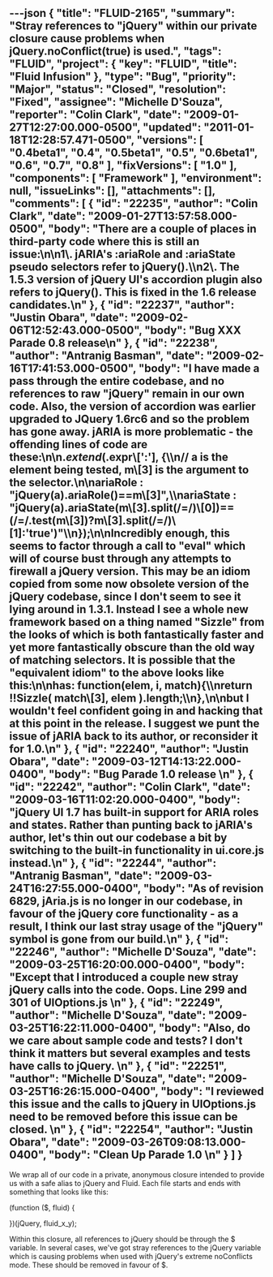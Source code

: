 ---json
{
  "title": "FLUID-2165",
  "summary": "Stray references to \"jQuery\" within our private closure cause problems when jQuery.noConflict(true) is used.",
  "tags": "FLUID",
  "project": {
    "key": "FLUID",
    "title": "Fluid Infusion"
  },
  "type": "Bug",
  "priority": "Major",
  "status": "Closed",
  "resolution": "Fixed",
  "assignee": "Michelle D'Souza",
  "reporter": "Colin Clark",
  "date": "2009-01-27T12:27:00.000-0500",
  "updated": "2011-01-18T12:28:57.471-0500",
  "versions": [
    "0.4beta1",
    "0.4",
    "0.5beta1",
    "0.5",
    "0.6beta1",
    "0.6",
    "0.7",
    "0.8"
  ],
  "fixVersions": [
    "1.0"
  ],
  "components": [
    "Framework"
  ],
  "environment": null,
  "issueLinks": [],
  "attachments": [],
  "comments": [
    {
      "id": "22235",
      "author": "Colin Clark",
      "date": "2009-01-27T13:57:58.000-0500",
      "body": "There are a couple of places in third-party code where this is still an issue:\n\n1\\. jARIA's :ariaRole and :ariaState pseudo selectors refer to jQuery().\\\n2\\. The 1.5.3 version of jQuery UI's accordion plugin also refers to jQuery(). This is fixed in the 1.6 release candidates.\n"
    },
    {
      "id": "22237",
      "author": "Justin Obara",
      "date": "2009-02-06T12:52:43.000-0500",
      "body": "Bug XXX Parade 0.8 release\n"
    },
    {
      "id": "22238",
      "author": "Antranig Basman",
      "date": "2009-02-16T17:41:53.000-0500",
      "body": "I have made a pass through the entire codebase, and no references to raw \"jQuery\" remain in our own code. Also, the version of accordion was earlier upgraded to JQuery 1.6rc6 and so the problem has gone away. jARIA is more problematic - the offending lines of code are these:\n\n$.extend($.expr\\[':'], {\\\n// a is the element being tested, m\\[3] is the argument to the selector.\n\nariaRole : \"jQuery(a).ariaRole()==m\\[3]\",\\\nariaState : \"jQuery(a).ariaState(m\\[3].split(/=/)\\[0])==(/=/.test(m\\[3])?m\\[3].split(/=/)\\[1]:'true')\"\\\n});\n\nIncredibly enough, this seems to factor through a call to \"eval\" which will of course bust through any attempts to firewall a jQuery version. This may be an idiom copied from some now obsolete version of the jQuery codebase, since I don't seem to see it lying around in 1.3.1. Instead I see a whole new framework based on a thing named \"Sizzle\" from the looks of which is both fantastically faster and yet more fantastically obscure than the old way of matching selectors. It is possible that the \"equivalent idiom\" to the above looks like this:\n\nhas: function(elem, i, match){\\\nreturn !!Sizzle( match\\[3], elem ).length;\\\n},\n\nbut I wouldn't feel confident going in and hacking that at this point in the release. I suggest we punt the issue of jARIA back to its author, or reconsider it for 1.0.\n"
    },
    {
      "id": "22240",
      "author": "Justin Obara",
      "date": "2009-03-12T14:13:22.000-0400",
      "body": "Bug Parade 1.0 release&#x20;\n"
    },
    {
      "id": "22242",
      "author": "Colin Clark",
      "date": "2009-03-16T11:02:20.000-0400",
      "body": "jQuery UI 1.7 has built-in support for ARIA roles and states. Rather than punting back to jARIA's author, let's thin out our codebase a bit by switching to the built-in functionality in ui.core.js instead.\n"
    },
    {
      "id": "22244",
      "author": "Antranig Basman",
      "date": "2009-03-24T16:27:55.000-0400",
      "body": "As of revision 6829, jAria.js is no longer in our codebase, in favour of the jQuery core functionality - as a result, I think our last stray usage of the \"jQuery\" symbol is gone from our build.\n"
    },
    {
      "id": "22246",
      "author": "Michelle D'Souza",
      "date": "2009-03-25T16:20:00.000-0400",
      "body": "Except that I introduced a couple new stray jQuery calls into the code. Oops. Line 299 and 301 of UIOptions.js&#x20;\n"
    },
    {
      "id": "22249",
      "author": "Michelle D'Souza",
      "date": "2009-03-25T16:22:11.000-0400",
      "body": "Also, do we care about sample code and tests? I don't think it matters but several examples and tests have calls to jQuery.&#x20;\n"
    },
    {
      "id": "22251",
      "author": "Michelle D'Souza",
      "date": "2009-03-25T16:26:15.000-0400",
      "body": "I reviewed this issue and the calls to jQuery in UIOptions.js need to be removed before this issue can be closed.&#x20;\n"
    },
    {
      "id": "22254",
      "author": "Justin Obara",
      "date": "2009-03-26T09:08:13.000-0400",
      "body": "Clean Up Parade 1.0&#x20;\n"
    }
  ]
}
---
We wrap all of our code in a private, anonymous closure intended to provide us with a safe alias to jQuery and Fluid. Each file starts and ends with something that looks like this:

(function ($, fluid) {

})(jQuery, fluid\_x\_y);

Within this closure, all references to jQuery should be through the $ variable. In several cases, we've got stray references to the jQuery variable which is causing problems when used with jQuery's extreme noConflicts mode. These should be removed in favour of $.

        